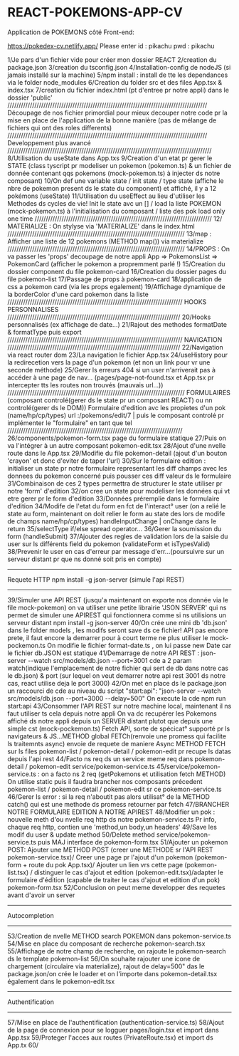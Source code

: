 # REACT-POKEMONS-APP-CV
Application de POKEMONS côté Front-end:

https://pokedex-cv.netlify.app/ 
Please enter id : pikachu
            pwd : pikachu

1/Je pars d'un fichier vide pour créer mon dossier REACT
2/creation du package.json
3/creation du tsconfig.json
4/Installation-config de nodeJS (si jamais installé sur la machine)
5/npm install : install de tte les dependances via le folder node_modules
6/Creation du folder src et des files App.tsx & index.tsx
7/creation du fichier index.html (pt d'entree pr notre appli) dans le dossier 'public'
/////////////////////////////////////////////////////////////////////////////////////////
Découpage de nos fichier primordial pour mieux decouper notre code pr la mise en place 
de l'application de la bonne manière (pas de mélange de fichiers qui ont des roles differents)
/////////////////////////////////////////////////////////////////////////////////////////
Developpement plus avancé
///////////////////////////////////////////////////////////////////////////////////////////
8/Utilisation du useState dans App.txs
9/Creation d'un etat pr gerer le STATE (class tyscript pr modeliser un pokemon (pokemon.ts) & un fichier de donnée contenant qqs pokemons (mock-pokemon.ts) à injecter ds notre composant)
10/On  def une variable state / init state / type state (affiche le nbre de pokemon present ds le state du component) et affiché, il y  a 12 pokémons (useState)
11/Utilisation du useEffect au lieu d'utiliser les Methodes ds cycles de vie! 
Init le state avc un [] / load la liste POKEMON (mock-pokemon.ts) à l'initialisation
du composant / liste des pok load only one time
///////////////////////////////////////////////////////////////////////////////
12/ MATERIALIZE : On stylyse via 'MATERIALIZE' dans le index.html
///////////////////////////////////////////////////////////////////////////////
13/map : Afficher une liste de 12 pokemons (METHOD map()) via materialize
///////////////////////////////////////////////////////////////////////////////
14/PROPS : On va passer les 'props' decoupage de notre appli App => PokemonsList => PokemonCard (afficher le pokemon a propremment parlé !)
15/Creation du dossier component du file pokemon-card 
16/Creation du dossier pages du file pokemon-list 
17/Passage de props à pokemon-card
18/application de css a pokemon card (via les props egalement)
19/Affichage dynamique de la borderColor d'une card pokemon dans la liste
//////////////////////////////////////////////////////////////////////////////
HOOKS PERSONNALISES
/////////////////////////////////////////////////////////////////////////////
20/Hooks personnalisés (ex affichage de date...)
21/Rajout des methodes formatDate & formatType puis export
//////////////////////////////////////////////////////////////////////////////
NAVIGATION
/////////////////////////////////////////////////////////////////////////////
22/Navigation via react router dom
23/La navigation le fichier App.tsx
24/useHistory pour la redirecetion vers la page d'un pokemon (et non un link pour vr une seconde méthode)
25/Gerer ls erreurs 404 si un user n'arriverait pas à accéder à une page de nav...
(pages/page-not-found.tsx et App.tsx pr intercepter tts les routes non trouvés (mauvais url...))
///////////////////////////////////////////////////////////////////////////////
FORMULAIRES (composant controlé(gerer ds le state pr un composant REACT) ou nn controlé(gerer ds le DOM))
Formulaire d'edition avc les propietes d'un pok (name/hp/cp/types)
url :/pokemons/edit/7 | puis le composant controlé pr implémenter le "formulaire" en tant que tel
//////////////////////////////////////////////////////////////////////////////
26/components/pokemon-form.tsx page du formulaire statique
27/Puis on va l'intégrer à un autre composant pokemon-edit.tsx
28/Ajout d'une nvelle route dans le App.tsx
29/Modifie du file pokemon-detail (ajout d'un bouton 'crayon' et donc d'eviter de taper l'url)
30/Sur le formulaire edition : initialiser un state pr notre formulaire representant les diff
champs avec les donnees du pokemon concerné puis pousser ces diff valeur ds le formulaire
31/Combinaison de ces 2 types permettra de structurer le state utiliser pr notre 'form' d'edition
32/on cree un state pour modeliser les données qui vt etre gerer pr le form d'edition
33/Données préremplie dans le formulaire d'edition
34/Modife de l'etat du form en fct de l'interact° user (on a relié le state au form, maintenant on doit relier le form au state des lors de modife de champs name/hp/cp/types)
handleInputChange | onChange dans le return
35/selectType if/else spread operator...
36/Gerer la soumission du form (handleSubmit)
37/Ajouter des regles de validation lors de la saisie du user sur ls différents field du pokemon
(validateForm et isTypesValid)
38/Prevenir le user en cas d'erreur par message d'err...(poursuivre sur un serveur distant pr que ns donné soit pris en compte)
****************************************************************************
Requete HTTP npm install -g json-server (simule l'api REST)
****************************************************************************
39/Simuler une API REST (jusqu'a maintenant on exporte nos donnée via le file mock-pokemon)
on va utiliser une petite librairie 'JSON SERVER' qui ns permet de simuler une APIREST qui 
fonctionnera comme si ns utilisions un serveur distant
npm install -g json-server
40/On crée une mini db 'db.json' dans le folder models , les modifs seront save ds ce fichier!
API pas encore prete, il faut encore la demarrer pour à court terme ne plus utiliser le mock-pockemon.ts
On modifie le fichier format-date.ts , on lui passe new Date car le fichier db.JSON est statique
41/Demarrage de notre API REST : json-server --watch src/models/db.json --port=3001
cde a 2 param watch(indique l'emplacement de notre fichier qui sert de db dans notre cas le db.json)
 & port (sur lequel on veut demarrer notre api rest 3001 ds notre cas, react utilise deja le port 3000)
42/On met en place ds le package.json un raccourci de cde au niveau du script
"start:api": "json-server --watch src/models/db.json --port=3000 --delay=500"
On execute la cde npm run start:api
43/Consommer l'API REST sur notre machine local, maintenant il ns faut utiliser ts cela depuis notre appli
On va dc recupérer les Pokemons affiché ds notre appli depuis un SERVER distant plutot que depuis une simple cst (mock-pockemon.ts)
Fetch API, sorte de spécicat° supporté pr ls navigateurs & JS...METHOD global FETCh(renvoie une promess qui facilite ls traitemnts async) envoie de requete de maniere Async
METHOD FETCH sur ls files pokemon-list / pokemon-detail / pokemon-edit pr recupe ls datas depuis l'api rest
44/Facto ns req ds un service: meme req dans pokemon-detail / pokemon-edit
service/pokemon-service.ts
45/service/pokemon-service.ts : on a facto ns 2 req (getPokemons et utilisation fetch METHOD)
On utilise static puis il faudra brancher nos composants précedent 
pokemon-list / pokemon-detail / pokemon-edit sr ce pokemon-service.ts 
46/Gerer ls error : si la req n'aboutit pas alors utilisat° de la METHOD catch()
qui est une methode ds promess retourner par fetch
47/BRANCHER NOTRE FORMULAIRE EDITION A NOTRE APIREST 
48/Modifier un pok : nouvelle meth d'ou nvelle req http ds notre pokemon-service.ts 
Pr info, chaque req http, contien une 'method,un body,un headers'
49/Save les modif du user & update method
50/Delete method service/pokemon-service.ts puis MAJ interface de pokemon-form.tsx
51/Ajouter un pokemon POST: Ajouter une METHOD POST (creer une METHODE sr l'API REST pokemon-service.tsx)/ Creer une page pr l'ajout d'un pokemon (pokemon-form + route du pok App.tsx)/ Ajouter un lien vrs cette page (pokemon-list.tsx) / distinguer le cas d'ajout et edition (pokemon-edit.tsx)/adapter le formulaire d'édition (capable de traiter le cas d'ajout et edition d'un pok) pokemon-form.tsx
52/Conclusion on peut meme developper des requetes avant d'avoir un server
**************************************************************************
Autocompletion
**************************************************************************
53/Creation de nvelle METHOD search POKEMON dans pokemon-service.ts
54/Mise en place du composant de recherche pokemon-search.tsx
55/Affichage de notre champ de recherche, on rajoute le pokemon-search ds le template pokemon-list
56/On souhaite rajouter une icone de chargement (circulaire via materialize), rajout de delay=500" das le package.json/on crée le loader et on l'importe dans pokemon-detail.tsx également dans le pokemon-edit.tsx
**************************************************************************
Authentification
*************************************************************************
57/Mise en place de l'authentification (authentication-service.ts)
58/Ajout de la page de connexion pour se logguer pages/login.tsx et import dans App.tsx
59/Proteger l'acces aux routes (PrivateRoute.tsx) et import ds App.tx
60/







